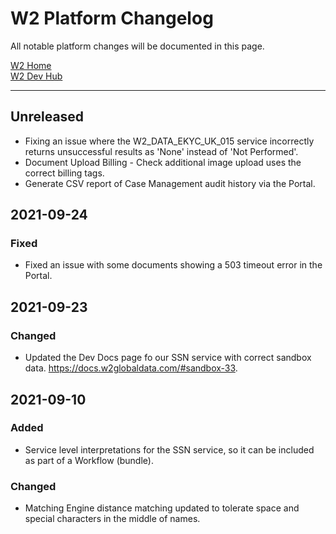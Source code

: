 
# W2 Platform Changelog
All notable platform changes will be documented in this page.

[W2 Home](https://www.w2globaldata.com)  
[W2 Dev Hub](https://www.w2globaldata.com/developers/)  

---
  

## Unreleased
- Fixing an issue where the W2_DATA_EKYC_UK_015 service incorrectly returns unsuccessful results as 'None' instead of 'Not Performed'.
- Document Upload Billing - Check additional image upload uses the correct billing tags.
- Generate CSV report of Case Management audit history via the Portal.
  
## 2021-09-24
### Fixed
- Fixed an issue with some documents showing a 503 timeout error in the Portal.
  
## 2021-09-23
### Changed
- Updated the Dev Docs page fo our SSN service with correct sandbox data. https://docs.w2globaldata.com/#sandbox-33.
  
## 2021-09-10
### Added
- Service level interpretations for the SSN service, so it can be included as part of a Workflow (bundle).

### Changed
- Matching Engine distance matching updated to tolerate space and special characters in the middle of names.
